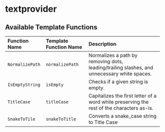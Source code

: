 # textprovider

## Available Template Functions

| Function Name   | Template Function Name | Description                                                                                 |
| :-------------- | :--------------------- | :------------------------------------------------------------------------------------------ |
| `NormalizePath` | `normalizePath`        | Normalizes a path by removing dots, leading/trailing slashes, and unnecessary white spaces. |
| `IsEmptyString` | `isEmpty`              | Checks if a given string is empty.                                                          |
| `TitleCase`     | `titleCase`            | Capitalizes the first letter of a word while preserving the rest of the characters as-is.   |
| `SnakeToTile`   | `snakeToTitle`         | Converts a snake_case string to Title Case |
